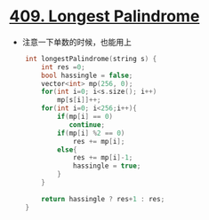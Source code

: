 # [409. Longest Palindrome](https://leetcode.com/problems/longest-palindrome/description/)
* 注意一下单数的时候，也能用上

```c++
    int longestPalindrome(string s) {
        int res =0;
        bool hassingle = false;
        vector<int> mp(256, 0);
        for(int i=0; i<s.size(); i++)
            mp[s[i]]++;
        for(int i=0; i<256;i++){
            if(mp[i] == 0)
               continue;
            if(mp[i] %2 == 0)
                res += mp[i];
            else{
                res += mp[i]-1;
                hassingle = true;
            }
        }
        
        return hassingle ? res+1 : res;
    }
```
